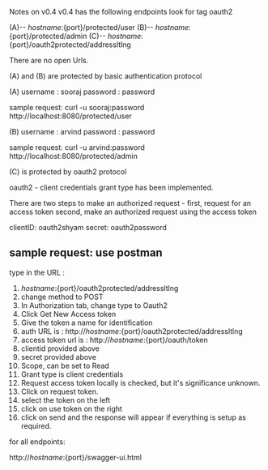 Notes on v0.4
v0.4 has the following endpoints
look for tag oauth2

(A)-- ${hostname}:${port}/protected/user
(B)-- ${hostname}:${port}/protected/admin
(C)-- ${hostname}:${port}/oauth2protected/addressltlng

There are no open Urls.

(A) and (B) are protected by basic authentication protocol


(A)
username : sooraj
password : password

sample request:
curl -u sooraj:password http://localhost:8080/protected/user


(B)
username : arvind
password : password

sample request:
curl -u arvind:password http://localhost:8080/protected/admin

(C) is protected by oauth2 protocol

oauth2 - client credentials grant type has been implemented.

There are two steps to make an authorized request -
  first, request for an access token
  second, make an authorized request using the access token

clientID: oauth2shyam
secret: oauth2password

sample request:
use postman
-
type in the URL :  
1. ${hostname}:${port}/oauth2protected/addressltlng
2. change method to POST
3. In Authorization tab, change type to Oauth2
4. Click Get New Access token
5. Give the token a name for identification
6. auth URL is : http://${hostname}:${port}/oauth2protected/addressltlng
7. access token url is : http://${hostname}:${port}/oauth/token
8. clientid provided above
9. secret provided above
10. Scope, can be set to Read
11. Grant type is client credentials
12. Request access token locally is checked, but it's significance unknown.
13. Click on request token.
14. select the token on the left
15. click on use token on the right
16. click on send and the response will appear if everything is setup as required.


for all endpoints: 

http://${hostname}:${port}/swagger-ui.html
